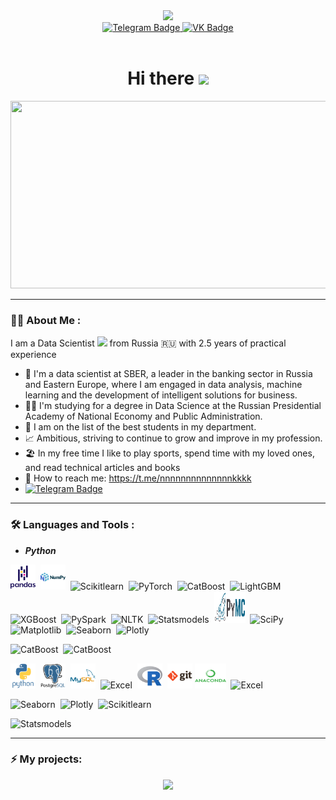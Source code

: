 <div id="header" align="center">
  <img src="https://media.giphy.com/media/LaVp0AyqR5bGsC5Cbm/giphy.gif" width="150"/>
</div>
<div id="badges" align="center">
  <a href="https://t.me/nnnnnnnnnnnnnnkkkk">
    <img src="https://img.shields.io/badge/Telegram-blue?style=for-the-badge&logo=telegram&logoColor=white" alt="Telegram Badge"/>
  </a>
  <a href="https://vk.com/nnnnnnnnnnnnnnkkkk">
    <img src="https://img.shields.io/badge/VK-blue?style=for-the-badge&logo=vk&logoColor=white" alt="VK Badge"/>
  </a>
</div>
<div id="header" align="center">
<img src="https://komarev.com/ghpvc/?username=nkrivoshey&style=flat-square&color=blue" alt=""/>
  <h1>
  Hi there
  <img src="https://media.giphy.com/media/hvRJCLFzcasrR4ia7z/giphy.gif" width="30px"/>
  </h1>
</div>
<div align="center">
  <img src="https://media.giphy.com/media/dWesBcTLavkZuG35MI/giphy.gif" width="600" height="300"/>
</div>

---

### 👨‍💻 About Me :
I am a Data Scientist <img src="https://media.giphy.com/media/WUlplcMpOCEmTGBtBW/giphy.gif" width="30"> from Russia :ru: with 2.5 years of practical experience
- :office: I'm a data scientist at SBER, a leader in the banking sector in Russia and Eastern Europe, where I am engaged in data analysis, machine learning and the development of intelligent solutions for business.
- :man_student: I'm studying for a degree in Data Science at the Russian Presidential Academy of National Economy and Public Administration.
- :star2: I am on the list of the best students in my department.
- :chart_with_upwards_trend: Ambitious, striving to continue to grow and improve in my profession. 
- :beach_umbrella: In my free time I like to play sports, spend time with my loved ones, and read technical articles and books
- :incoming_envelope: How to reach me: https://t.me/nnnnnnnnnnnnnnkkkk
- [![Telegram Badge](https://img.shields.io/badge/Telegram-blue?style=for-the-badge&logo=telegram&logoColor=white)]("https://t.me/nnnnnnnnnnnnnnkkkk")

---

### :hammer_and_wrench: Languages and Tools :
- ***Python***
<div>
  <img src="https://github.com/devicons/devicon/blob/master/icons/pandas/pandas-original-wordmark.svg" title="Pandas" alt="Pandas" width="40" height="40"/>&nbsp;
  <img src="https://github.com/devicons/devicon/blob/master/icons/numpy/numpy-original-wordmark.svg" title="NumPy" alt="NumPy" width="40" height="40"/>&nbsp;
  <img src="https://upload.wikimedia.org/wikipedia/commons/thumb/0/05/Scikit_learn_logo_small.svg/2560px-Scikit_learn_logo_small.svg.png" title="Scikitlearn" alt="Scikitlearn" width="60" height="40"/>&nbsp;
  <img src="https://upload.wikimedia.org/wikipedia/commons/9/96/Pytorch_logo.png" title="PyTorch" alt="PyTorch" width="50" height="30"/>&nbsp;
  <img src="https://catboost.ai/docs/catboost-spark/3.0_2.12/latest/api/python/_static/catboost.png" title="CatBoost" alt="CatBoost" width="60" height="40"/>&nbsp;
  <img src="https://lightgbm.readthedocs.io/en/stable/_images/LightGBM_logo_black_text.svg" title="LightGBM" alt="LightGBM" width="50" height="50"/>&nbsp;
  <img src="https://pbs.twimg.com/media/FoPQdY9akAM2L_S.png" title="XGBoost" alt="XGBoost" width="50" height="50"/>&nbsp;
  <img src="https://the-examples-book.com/starter-guides/data-engineering/_images/pyspark.png" title="PySpark" alt="PySpark"  width="50" height="50"/>&nbsp;
  <img src="https://static.javatpoint.com/tutorial/ai/images/natural-language-toolkit2.png" title="NLTK" alt="NLTK" width="60" height="60"/>&nbsp;
  <img src="https://img-blog.csdnimg.cn/6bc4cba6b3874e068bd49a1ed17cc9fc.png" title="Statsmodels" alt="Statsmodels" width="70" height="70"/>&nbsp;
  <img src="https://raw.githubusercontent.com/pymc-devs/brand/main/pymc/pymc_logos/PyMC_banner.svg" title="PyMC" alt="PyMC" width="50" height="50"/>&nbsp;
  <img src="https://studyopedia.com/wp-content/uploads/2023/07/scipy.png" title="SciPy" alt="SciPy" width="40" height="40"/>&nbsp;
  <img src="https://matplotlib.org/3.1.0/_images/sphx_glr_logos2_003.png" title="Matplotlib" alt="Matplotlib" width="55" height="40"/>&nbsp;
  <img src="https://user-images.githubusercontent.com/315810/92254613-279c8000-ee9f-11ea-9b73-5622a7d95f3f.png" title="Seaborn" alt="Seaborn" width="45" height="45"/>&nbsp;
  <img src="https://upload.wikimedia.org/wikipedia/commons/thumb/8/8a/Plotly-logo.png/1200px-Plotly-logo.png" title="Plotly" alt="Plotly" width="70" height="40"/>&nbsp;



  
  
  <img src="https://the-examples-book.com/starter-guides/data-engineering/_images/pyspark.png" title="CatBoost" alt="CatBoost" width="40" height="40"/>&nbsp;
  <img src="" title="CatBoost" alt="CatBoost" width="40" height="40"/>&nbsp;



<div>
  <img src="https://github.com/devicons/devicon/blob/master/icons/python/python-original-wordmark.svg" title="Python" alt="Python" width="40"       height="40"/>&nbsp;
  <img src="https://github.com/devicons/devicon/blob/master/icons/postgresql/postgresql-original-wordmark.svg" title="Postgresql" alt="Postgresql" width="40" height="40"/>&nbsp;
  <img src="https://github.com/devicons/devicon/blob/master/icons/mysql/mysql-original-wordmark.svg" title="MySQL" alt="MySQL" width="40" height="40"/>&nbsp;
  <img src="https://res.cloudinary.com/crunchbase-production/image/upload/c_lpad,h_256,w_256,f_auto,q_auto:eco,dpr_1/ssrytpiyexobjhlo77ew" title="Excel" alt="Excel" width="70" height="50"/>&nbsp;
  <img src="https://github.com/devicons/devicon/blob/master/icons/r/r-original.svg" title="R" alt="R" width="40" height="40"/>&nbsp;
  <img src="https://github.com/devicons/devicon/blob/master/icons/git/git-original-wordmark.svg" title="Git" **alt="Git" width="40" height="40"/>
  <img src="https://github.com/devicons/devicon/blob/master/icons/anaconda/anaconda-original-wordmark.svg" title="Anaconda" alt="Anaconda" width="50" height="40"/>&nbsp;
  <img src="https://www.computerra.ru/wp-content/uploads/2020/02/excel.png" title="Excel" alt="Excel" width="50" height="40"/>&nbsp;
  
  <img src="https://user-images.githubusercontent.com/315810/92254613-279c8000-ee9f-11ea-9b73-5622a7d95f3f.png" title="Seaborn" alt="Seaborn" width="45" height="45"/>&nbsp;
  <img src="https://upload.wikimedia.org/wikipedia/commons/thumb/8/8a/Plotly-logo.png/1200px-Plotly-logo.png" title="Plotly" alt="Plotly" width="70" height="40"/>&nbsp;
  <img src="https://upload.wikimedia.org/wikipedia/commons/thumb/0/05/Scikit_learn_logo_small.svg/2560px-Scikit_learn_logo_small.svg.png" title="Scikitlearn" alt="Scikitlearn" width="60" height="40"/>&nbsp;
</div>
</div>
  <img src="https://vesolv.ru/wp-content/uploads/2021/10/statsmodels-прозр-600-350.webp" title="Statsmodels" alt="Statsmodels" width="50" height="40"/>&nbsp;
</div>
  
--- 

### :zap: My projects: 
<div id="header" align="center">
  <img src="https://media.giphy.com/media/mPkbb1mIt5TqRRn93A/giphy.gif" width="150"/>
</div>
